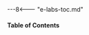 
<div class="floatwide">
---8<--- "e-labs-toc.md"

  <div class="cc-e-lab-steps">
    <h4>Table of Contents</h4>
    <cc-table-of-contents />
  </div>
</div>

